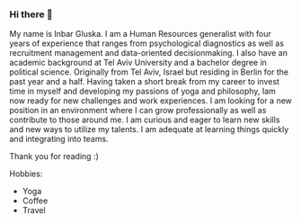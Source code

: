 ### Hi there 👋

My name is Inbar Gluska.
I am a Human Resources generalist with four years of experience that ranges from psychological diagnostics as well as recruitment management and data-oriented decisionmaking. I also have an academic background at Tel Aviv University and a bachelor degree in political science.
Originally from Tel Aviv, Israel but residing in Berlin for the past year and a half.
Having taken a short break from my career to invest time in myself and developing my passions of yoga and philosophy, Iam now ready for new challenges and work experiences. I am looking for a new position in an environment where I can grow professionally as well as contribute to those around me.
I am curious and eager to learn new skills and new ways to utilize my talents. I am adequate at learning things quickly and integrating into teams.

Thank you for reading :)

Hobbies:
- Yoga
- Coffee
- Travel



<!--
**InbarGluska/InbarGluska** is a ✨ _special_ ✨ repository because its `README.md` (this file) appears on your GitHub profile.

Here are some ideas to get you started:

- 🔭 I’m currently working on ...
- 🌱 I’m currently learning ...
- 👯 I’m looking to collaborate on ...
- 🤔 I’m looking for help with ...
- 💬 Ask me about ...
- 📫 How to reach me: ...
- 😄 Pronouns: ...
- ⚡ Fun fact: ...
-->
